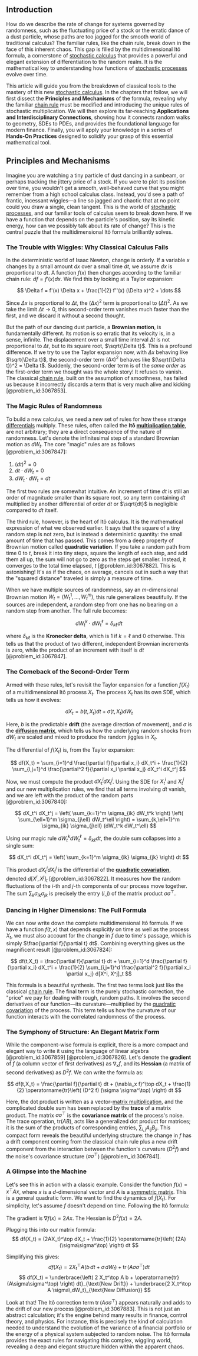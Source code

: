 ## Introduction
How do we describe the rate of change for systems governed by randomness, such as the fluctuating price of a stock or the erratic dance of a dust particle, whose paths are too jagged for the smooth world of traditional calculus? The familiar rules, like the chain rule, break down in the face of this inherent chaos. This gap is filled by the multidimensional Itô formula, a cornerstone of [stochastic calculus](@article_id:143370) that provides a powerful and elegant extension of differentiation to the random realm. It is the mathematical key to understanding how functions of [stochastic processes](@article_id:141072) evolve over time.

This article will guide you from the breakdown of classical tools to the mastery of this new [stochastic calculus](@article_id:143370). In the chapters that follow, we will first dissect the **Principles and Mechanisms** of the formula, revealing why the familiar [chain rule](@article_id:146928) must be modified and introducing the unique rules of stochastic multiplication. We will then explore its far-reaching **Applications and Interdisciplinary Connections**, showing how it connects random walks to geometry, SDEs to PDEs, and provides the foundational language for modern finance. Finally, you will apply your knowledge in a series of **Hands-On Practices** designed to solidify your grasp of this essential mathematical tool.

## Principles and Mechanisms

Imagine you are watching a tiny particle of dust dancing in a sunbeam, or perhaps tracking the jittery price of a stock. If you were to plot its position over time, you wouldn't get a smooth, well-behaved curve that you might remember from a high school calculus class. Instead, you'd see a path of frantic, incessant wiggles—a line so jagged and chaotic that at no point could you draw a single, clean tangent. This is the world of [stochastic processes](@article_id:141072), and our familiar tools of calculus seem to break down here. If we have a function that depends on the particle's position, say its kinetic energy, how can we possibly talk about its rate of change? This is the central puzzle that the multidimensional Itô formula brilliantly solves.

### The Trouble with Wiggles: Why Classical Calculus Fails

In the deterministic world of Isaac Newton, change is orderly. If a variable $x$ changes by a small amount $dx$ over a small time $dt$, we assume $dx$ is proportional to $dt$. A function $f(x)$ then changes according to the familiar chain rule: $df = f'(x) dx$. We find this by looking at a Taylor expansion:

$$
\Delta f = f'(x) \Delta x + \frac{1}{2} f''(x) (\Delta x)^2 + \dots
$$

Since $\Delta x$ is proportional to $\Delta t$, the $(\Delta x)^2$ term is proportional to $(\Delta t)^2$. As we take the limit $\Delta t \to 0$, this second-order term vanishes much faster than the first, and we discard it without a second thought.

But the path of our dancing dust particle, a **Brownian motion**, is fundamentally different. Its motion is so erratic that its velocity is, in a sense, infinite. The displacement over a small time interval $\Delta t$ is not proportional to $\Delta t$, but to its square root, $\sqrt{\Delta t}$. This is a profound difference. If we try to use the Taylor expansion now, with $\Delta x$ behaving like $\sqrt{\Delta t}$, the second-order term $(\Delta x)^2$ behaves like $(\sqrt{\Delta t})^2 = \Delta t$. Suddenly, the second-order term is of the *same order* as the first-order term we thought was the whole story! It refuses to vanish. The classical [chain rule](@article_id:146928), built on the assumption of smoothness, has failed us because it incorrectly discards a term that is very much alive and kicking [@problem_id:3067853].

### The Magic Rules of Randomness

To build a new calculus, we need a new set of rules for how these strange [differentials](@article_id:157928) multiply. These rules, often called the **Itô [multiplication table](@article_id:137695)**, are not arbitrary; they are a direct consequence of the nature of randomness. Let's denote the infinitesimal step of a standard Brownian motion as $dW_t$. The core "magic" rules are as follows [@problem_id:3067847]:

1.  $(dt)^2 = 0$
2.  $dt \cdot dW_t = 0$
3.  $dW_t \cdot dW_t = dt$

The first two rules are somewhat intuitive. An increment of time $dt$ is still an order of magnitude smaller than its square root, so any term containing $dt$ multiplied by another differential of order $dt$ or $\sqrt{dt}$ is negligible compared to $dt$ itself.

The third rule, however, is the heart of Itô calculus. It is the mathematical expression of what we observed earlier. It says that the square of a tiny random step is not zero, but is instead a deterministic quantity: the small amount of time that has passed. This comes from a deep property of Brownian motion called **quadratic variation**. If you take a random path from time $0$ to $t$, break it into tiny steps, square the length of each step, and add them all up, the sum will not go to zero as the steps get smaller. Instead, it converges to the total time elapsed, $t$ [@problem_id:3067882]. This is astonishing! It's as if the chaos, on average, cancels out in such a way that the "squared distance" traveled is simply a measure of time.

When we have multiple sources of randomness, say an $m$-dimensional Brownian motion $W_t = (W_t^1, \dots, W_t^m)$, this rule generalizes beautifully. If the sources are independent, a random step from one has no bearing on a random step from another. The full rule becomes:

$$
dW_t^k \cdot dW_t^\ell = \delta_{k\ell} dt
$$

where $\delta_{k\ell}$ is the **Kronecker delta**, which is 1 if $k=\ell$ and 0 otherwise. This tells us that the product of two different, independent Brownian increments is zero, while the product of an increment with itself is $dt$ [@problem_id:3067847].

### The Comeback of the Second-Order Term

Armed with these rules, let's revisit the Taylor expansion for a function $f(X_t)$ of a multidimensional Itô process $X_t$. The process $X_t$ has its own SDE, which tells us how it evolves:

$$
dX_t = b(t, X_t) dt + \sigma(t, X_t) dW_t
$$

Here, $b$ is the predictable **drift** (the average direction of movement), and $\sigma$ is the **[diffusion matrix](@article_id:182471)**, which tells us how the underlying random shocks from $dW_t$ are scaled and mixed to produce the random jiggles in $X_t$.

The differential of $f(X_t)$ is, from the Taylor expansion:

$$
df(X_t) = \sum_{i=1}^d \frac{\partial f}{\partial x_i} dX_t^i + \frac{1}{2} \sum_{i,j=1}^d \frac{\partial^2 f}{\partial x_i \partial x_j} dX_t^i dX_t^j
$$

Now, we must compute the product $dX_t^i dX_t^j$. Using the SDE for $X_t^i$ and $X_t^j$ and our new multiplication rules, we find that all terms involving $dt$ vanish, and we are left with the product of the random parts [@problem_id:3067840]:

$$
dX_t^i dX_t^j = \left( \sum_{k=1}^m \sigma_{ik} dW_t^k \right) \left( \sum_{\ell=1}^m \sigma_{j\ell} dW_t^\ell \right) = \sum_{k,\ell=1}^m \sigma_{ik} \sigma_{j\ell} (dW_t^k dW_t^\ell)
$$

Using our magic rule $dW_t^k dW_t^\ell = \delta_{k\ell} dt$, the double sum collapses into a single sum:

$$
dX_t^i dX_t^j = \left( \sum_{k=1}^m \sigma_{ik} \sigma_{jk} \right) dt
$$

This product $dX_t^i dX_t^j$ is the differential of the **[quadratic covariation](@article_id:179661)**, denoted $d[X^i, X^j]_t$ [@problem_id:3067822]. It measures how the random fluctuations of the $i$-th and $j$-th components of our process move together. The sum $\sum_k \sigma_{ik} \sigma_{jk}$ is precisely the entry $(i,j)$ of the matrix product $\sigma \sigma^\top$.

### Dancing in Higher Dimensions: The Full Formula

We can now write down the complete multidimensional Itô formula. If we have a function $f(t,x)$ that depends explicitly on time as well as the process $X_t$, we must also account for the change in $f$ due to time's passage, which is simply $\frac{\partial f}{\partial t} dt$. Combining everything gives us the magnificent result [@problem_id:3067824]:

$$
df(t,X_t) = \frac{\partial f}{\partial t} dt + \sum_{i=1}^d \frac{\partial f}{\partial x_i} dX_t^i + \frac{1}{2} \sum_{i,j=1}^d \frac{\partial^2 f}{\partial x_i \partial x_j} d[X^i, X^j]_t
$$

This formula is a beautiful synthesis. The first two terms look just like the classical [chain rule](@article_id:146928). The final term is the purely stochastic correction, the "price" we pay for dealing with rough, random paths. It involves the second derivatives of our function—its curvature—multiplied by the [quadratic covariation](@article_id:179661) of the process. This term tells us how the curvature of our function interacts with the correlated randomness of the process.

### The Symphony of Structure: An Elegant Matrix Form

While the component-wise formula is explicit, there is a more compact and elegant way to write it using the language of linear algebra [@problem_id:3067859] [@problem_id:3067826]. Let's denote the **gradient** of $f$ (a column vector of first derivatives) as $\nabla_x f$, and its **Hessian** (a matrix of second derivatives) as $D^2 f$. We can write the formula as:

$$
df(t,X_t) = \frac{\partial f}{\partial t} dt + (\nabla_x f)^\top dX_t + \frac{1}{2} \operatorname{tr}\left( (D^2 f) (\sigma \sigma^\top) \right) dt
$$

Here, the dot product is written as a vector-[matrix multiplication](@article_id:155541), and the complicated double sum has been replaced by the **trace** of a matrix product. The matrix $\sigma \sigma^\top$ is the **covariance matrix** of the process's noise. The trace operation, $\mathrm{tr}(AB)$, acts like a generalized dot product for matrices; it is the sum of the products of corresponding entries, $\sum_{i,j} A_{ij} B_{ji}$. This compact form reveals the beautiful underlying structure: the change in $f$ has a drift component coming from the classical chain rule plus a new drift component from the interaction between the function's curvature ($D^2 f$) and the noise's covariance structure ($\sigma \sigma^\top$) [@problem_id:3067841].

### A Glimpse into the Machine

Let's see this in action with a classic example. Consider the function $f(x) = x^\top A x$, where $x$ is a $d$-dimensional vector and $A$ is a [symmetric matrix](@article_id:142636). This is a general quadratic form. We want to find the dynamics of $f(X_t)$. For simplicity, let's assume $f$ doesn't depend on time. Following the Itô formula:

The gradient is $\nabla f(x) = 2Ax$. The Hessian is $D^2 f(x) = 2A$.

Plugging this into our matrix formula:
$$
df(X_t) = (2AX_t)^\top dX_t + \frac{1}{2} \operatorname{tr}\left( (2A) (\sigma\sigma^\top) \right) dt
$$

Simplifying this gives:
$$
df(X_t) = 2 X_t^\top A \left(b\,dt + \sigma\,dW_t\right) + \operatorname{tr}\left( A \sigma\sigma^\top \right) dt
$$
$$
df(X_t) = \underbrace{\left( 2 X_t^\top A b + \operatorname{tr}(A\sigma\sigma^\top) \right) dt}_{\text{New Drift}} + \underbrace{2 X_t^\top A \sigma\,dW_t}_{\text{New Diffusion}}
$$

Look at that! The Itô correction term $\operatorname{tr}(A\sigma\sigma^\top)$ appears naturally and adds to the drift of our new process [@problem_id:3067883]. This is not just an abstract calculation; it's the engine behind many results in finance, control theory, and physics. For instance, this is precisely the kind of calculation needed to understand the evolution of the variance of a financial portfolio or the energy of a physical system subjected to random noise. The Itô formula provides the exact rules for navigating this complex, wiggling world, revealing a deep and elegant structure hidden within the apparent chaos.